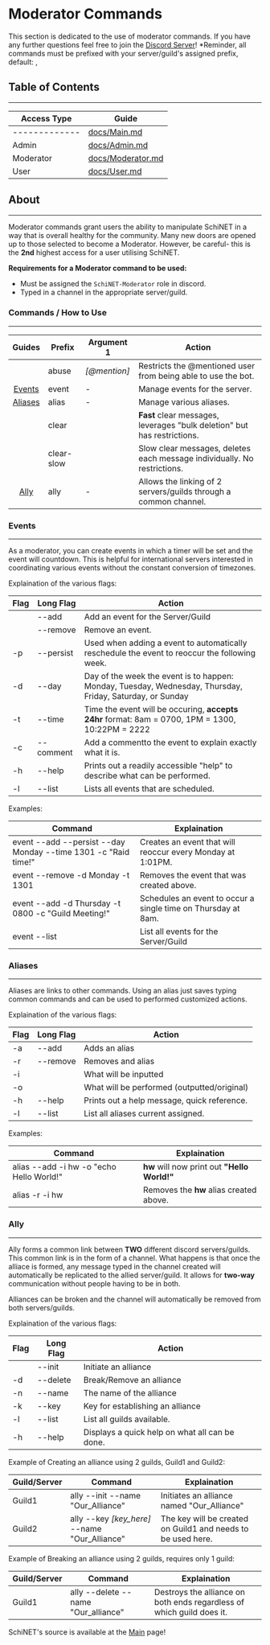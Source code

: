 # Moderator Commands

This section is dedicated to the use of moderator commands. If you have any further questions feel free to join the [Discord Server][discord_server]!
*Reminder, all commands must be prefixed with your server/guild's assigned prefix, default: ,

## Table of Contents

---
| Access Type | Guide  |
| ------ | ------ |
|------------- | [docs/Main.md][MainDoc] |
| Admin | [docs/Admin.md][AdminDoc] |
| Moderator | [docs/Moderator.md][ModeratorDoc] |
| User | [docs/User.md][UserDoc] |

## About

---

Moderator commands grant  users the ability to manipulate SchiNET in a way that is overall healthy for the community. Many new doors are opened up to those selected to become a Moderator. However, be careful- this is the **2nd** highest access for a user utilising SchiNET.

__Requirements for a Moderator command to be used:__

* Must be assigned the `SchiNET-Moderator` role in discord.
* Typed in a channel in the appropriate server/guild.

### Commands / How to Use

---

| Guides | Prefix | Argument 1 | Action |
|:------:| ------ | ------ | ------ |
| | abuse | *[@mention]* | Restricts the @mentioned user from being able to use the bot.
| [Events](#events) | event | - | Manage events for the server. |
| [Aliases](#aliases) | alias | - | Manage various aliases. |
| | clear | | **Fast** clear messages, leverages "bulk deletion" but has restrictions. |
| | clear-slow | | Slow clear messages, deletes each message individually. No restrictions. |
| [Ally](#ally) | ally | - | Allows the linking of 2 servers/guilds through a common channel. |

### Events

---

As a moderator, you can create events in which a timer will be set and the event will countdown. This is helpful for international servers interested in coordinating various events without the constant conversion of timezones.

Explaination of the various flags:

| Flag | Long Flag | Action |
| ------ | ------ | ------ |
|  | --add | Add an event for the Server/Guild |
|  | --remove | Remove an event. |
| -p | --persist | Used when adding a event to automatically reschedule the event to reoccur the following week. |
| -d | --day | Day of the week the event is to happen: Monday, Tuesday, Wednesday, Thursday, Friday, Saturday, or Sunday |
| -t | --time | Time the event will be occuring, **accepts 24hr** format: 8am = 0700, 1PM = 1300,  10:22PM = 2222 |
| -c | --comment | Add a commentto the event to explain exactly what it is. |
| -h | --help | Prints out a readily accessible "help" to describe what can be performed. |
| -l | --list | Lists all events that are scheduled.

Examples:

| Command | Explaination |
| ------ | ------ |
| event --add --persist --day Monday --time 1301 -c "Raid time!" | Creates an event that will reoccur every Monday at 1:01PM. |
| event --remove -d Monday -t 1301 | Removes the event that was created above. |
| event --add -d Thursday -t 0800 -c "Guild Meeting!" | Schedules an event to occur a single time on Thursday at 8am. |
| event --list | List all events for the Server/Guild |

### Aliases

---

Aliases are links to other commands. Using an alias just saves typing common commands and can be used to performed customized actions.

Explaination of the various flags:

| Flag | Long Flag | Action |
| ------ | ------ | ------ |
| -a | --add | Adds an alias |
| -r | --remove | Removes and alias |
| -i | | What will be inputted |
| -o | | What will be performed (outputted/original) |
| -h | --help | Prints out a help message, quick reference. |
| -l | --list | List all aliases current assigned.

Examples:

| Command | Explaination |
| ------ | ------ |
| alias --add -i hw -o "echo Hello World!" | **hw** will now print out **"Hello World!"** |
| alias -r -i hw | Removes the **hw** alias created above. |

### Ally

---

Ally forms a common link between **TWO** different discord servers/guilds. This common link is in the form of a channel. What happens is that once the alliace is formed, any message typed in the channel created will automatically be replicated to the allied server/guild. It allows for **two-way** communication without people having to be in both.

Alliances can be broken and the channel will automatically be removed from both servers/guilds.

Explaination of the various flags:

| Flag | Long Flag | Action |
| ------ | ------ | ------ |
| | --init | Initiate an alliance |
| -d | --delete | Break/Remove an alliance |
| -n | --name | The name of the alliance |
| -k | --key | Key for establishing an alliance |
| -l | --list | List all guilds available. |
|-h | --help | Displays a quick help on what all can be done. |

Example of Creating an alliance using 2 guilds, Guild1 and Guild2:

| Guild/Server |Command | Explaination |
| ------ | ------ | ------ |
| Guild1 | ally --init --name "Our_Alliance" | Initiates an alliance named "Our_Alliance" |
| Guild2 | ally --key *[key_here]*  --name "Our_Alliance" | The key will be created on Guild1 and needs to be used here. |

Example of Breaking an alliance using 2 guilds, requires only 1 guild:

| Guild/Server |Command | Explaination |
| ------ | ------ | ------ |
| Guild1 | ally --delete --name "Our_alliance" | Destroys the alliance on both ends regardless of which guild does it. |

SchiNET's source is available at the [Main][Home] page!

[//]: # (Guide Links:)
[Home]: <https://github.com/d0x1p2/SchiNET/>
[MainDoc]: <https://github.com/d0x1p2/SchiNET/Main.md>
[AdminDoc]: <https://github.com/d0x1p2/SchiNET/docs/Admin.md>
[ModeratorDoc]: <https://github.com/d0x1p2/SchiNET/docs/Moderator.md>
[UserDoc]: <https://github.com/d0x1p2/SchiNET/docs/User.md>
[//]: # (Other Links:)
[discord_server]: <https://https://discord.gg/GpHDxx6>
